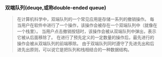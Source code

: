 ### 双端队列(deuqe,或称double-ended queue)

> 在计算机科学中，双端队列的一个常见应用是存储一系列的撤销操作。
> 每当用户在软件中进行了一个操作，该操作会被存在一个双端队列中（就像在一个栈里）。
> 当用户点击撤销按钮时，该操作会被从双端队列中弹出，表示它被从后面移除了。
> 在进行了预先定义的一定数量的操作后，最先进行的操作会被从双端队列的前端移除。
> 由于双端队列同时遵守了先进先出和后进先出原则，可以说它是把队列和栈相结合的一种数据结构。
